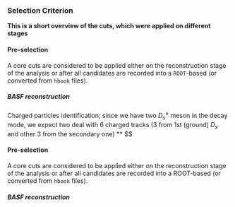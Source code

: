 ### Selection Criterion
**This is a short overview of the cuts, which were applied on different stages**

#### Pre-selection
A core cuts are considered to be applied either on the reconstruction stage of the analysis or after all candidates are recorded into a ```ROOT```-based (or converted from ```hbook``` files).

##### BASF reconstruction

Charged particles identification;
since we have two $D_{s}^{\pm}$ meson in the decay mode, we expect two deal with 6 charged tracks (3 from 1st (ground) $D_{s}$ and other 3 from the secondary one)
** $$

#### Pre-selection
A core cuts are considered to be applied either on the reconstruction stage of the analysis or after all candidates are recorded into a ROOT-based (or converted from ```hbook``` files).

##### BASF reconstruction
